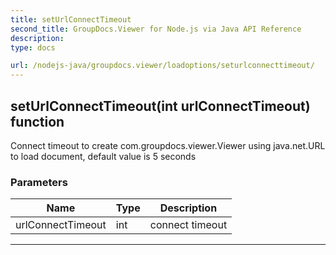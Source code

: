 ```yaml
---
title: setUrlConnectTimeout
second_title: GroupDocs.Viewer for Node.js via Java API Reference
description: 
type: docs

url: /nodejs-java/groupdocs.viewer/loadoptions/seturlconnecttimeout/
---
```


## setUrlConnectTimeout(int urlConnectTimeout)  function
Connect timeout to create  com.groupdocs.viewer.Viewer using  java.net.URL to load document, default value is 5 seconds

### Parameters

| Name | Type | Description |
| --- | --- | --- |
| urlConnectTimeout | int | connect timeout |


---


